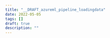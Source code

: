 ```yaml
---
title: "__DRAFT_azureml_pipeline_loadingdata"
date: 2022-05-05
tags: []
draft: true
description: ""
---
```

